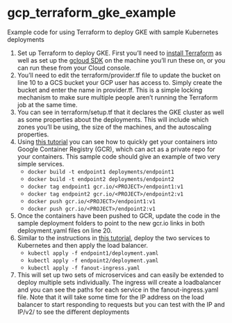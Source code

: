 # gcp_terraform_gke_example
Example code for using Terraform to deploy GKE with sample Kubernetes deployments

1. Set up Terraform to deploy GKE. First you’ll need to [install Terraform][1] as well as set up the [gcloud SDK][2] on the machine you’ll run these on, or you can run these from your Cloud console.
2. You’ll need to edit the terraform/provider.tf file to update the bucket on line 10 to a GCS bucket your GCP user has access to. Simply create the bucket and enter the name in provider.tf. This is a simple locking mechanism to make sure multiple people aren’t running the Terraform job at the same time.
3. You can see in terraform/setup.tf that it declares the GKE cluster as well as some properties about the deployments. This will include which zones you’ll be using, the size of the machines, and the autoscaling properties.
4. Using [this tutorial][3] you can see how to quickly get your containers into Google Container Registry (GCR), which can act as a private repo for your containers. This sample code should give an example of two very simple services.
   * `docker build -t endpoint1 deployments/endpoint1`
   * `docker build -t endpoint2 deployments/endpoint2`
   * `docker tag endpoint1 gcr.io/<PROJECT>/endpoint1:v1`
   * `docker tag endpoint2 gcr.io/<PROJECT>/endpoint2:v1`
   * `docker push gcr.io/<PROJECT>/endpoint1:v1`
   * `docker push gcr.io/<PROJECT>/endpoint2:v1`
5. Once the containers have been pushed to GCR, update the code in the sample deployment folders to point to the new gcr.io links in both deployment.yaml files on line 20.
6. Similar to the instructions in [this tutorial][4], deploy the two services to Kubernetes and then apply the load balancer.
   * `kubectl apply -f endpoint1/deployment.yaml`
   * `kubectl apply -f endpoint2/deployment.yaml`
   * `kubectl apply -f fanout-ingress.yaml`
7. This will set up two sets of microservices and can easily be extended to deploy multiple sets individually. The ingress will create a loadbalancer and you can see the paths for each service in the fanout-ingress.yaml file. Note that it will take some time for the IP address on the load balancer to start responding to requests but you can test with the IP and IP/v2/ to see the different deployments

[1]: https://www.terraform.io/intro/getting-started/install.html
[2]: https://cloud.google.com/sdk/install
[3]: https://cloud.google.com/container-registry/docs/quickstart
[4]: https://cloud.google.com/kubernetes-engine/docs/tutorials/http-balancer
